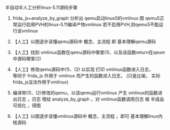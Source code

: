 半自动半人工分析linux-5.11源码步骤

1. frida_js+analyze_by_graph 分析出 qemu启动linux5的vmlinux 图
     qemu5正常运行启用PVH的linux-5.11编译产物vmlinux
     若不启用PVH,则qemu5不能运行该vmlinux
    
    
2. 【人工】以图逐步读懂qemu源码中 概念、主流程 即 基本理解qemu源码 

3. 【人工】找到 vmlinux函数在qemu源码中哪里(1)、以及该函数return在qeum中源码哪里(2)
    
4. 【人工】修改qemu源码中(1)、(2) 以实现 打印 vmlinux函数进入日志，   
     等同于  frida_js 作用于 vmlinux 而产生的函数进入日志，  (只是比喻， 实际 frida_js没法作用于vmlinux)

5. 编译带(1)、(2)修改的qemu，以该qemu运行vmlinux 产生 vmlinux的函数进出日志 ，日志 喂给 analyze_by_graph ，对 vmlinux函数调用日志 做 半成品可视化 ，得图

6. 【人工】以图逐步读懂vmlinux源码中 概念、主流程 ，即可 基本理解linux内核源码 
